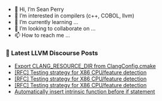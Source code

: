 - 👋 Hi, I’m Sean Perry
- 👀 I’m interested in compilers (c++, COBOL, llvm)
- 🌱 I’m currently learning ...
- 💞️ I’m looking to collaborate on ...
- 📫 How to reach me ...

<!---
s66perry/s66perry is a ✨ special ✨ repository because its `README.md` (this file) appears on your GitHub profile.
You can click the Preview link to take a look at your changes.
--->
### 📕 Latest LLVM Discourse Posts

<!-- DISCOURSE-LLVM:START -->
- [Export CLANG_RESOURCE_DIR from ClangConfig.cmake](https://discourse.llvm.org/t/export-clang-resource-dir-from-clangconfig-cmake/80000#post_1)
- [[RFC] Testing strategy for X86 CPU/feature detection](https://discourse.llvm.org/t/rfc-testing-strategy-for-x86-cpu-feature-detection/79996#post_4)
- [[RFC] Testing strategy for X86 CPU/feature detection](https://discourse.llvm.org/t/rfc-testing-strategy-for-x86-cpu-feature-detection/79996#post_3)
- [[RFC] Testing strategy for X86 CPU/feature detection](https://discourse.llvm.org/t/rfc-testing-strategy-for-x86-cpu-feature-detection/79996#post_2)
- [Automatically insert intrinsic function before if statement](https://discourse.llvm.org/t/automatically-insert-intrinsic-function-before-if-statement/79958#post_5)
<!-- DISCOURSE-LLVM:END -->
